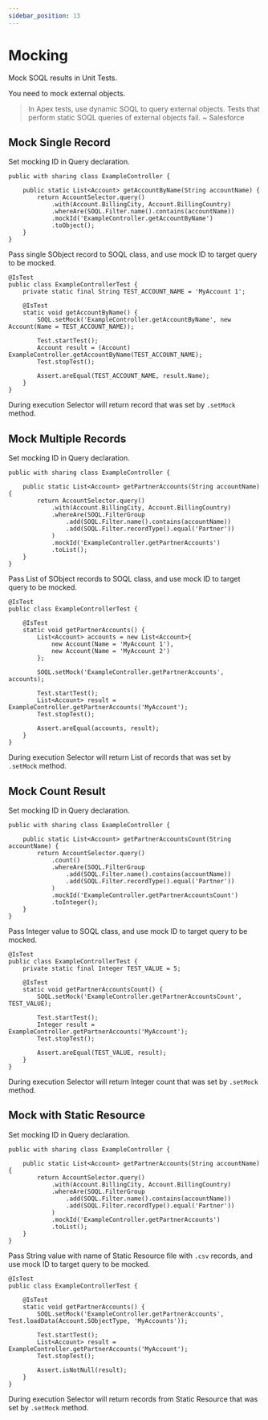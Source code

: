```yaml
---
sidebar_position: 13
---
```


# Mocking

Mock SOQL results in Unit Tests.

You need to mock external objects.

> In Apex tests, use dynamic SOQL to query external objects. Tests that perform static SOQL queries of external objects fail. ~ Salesforce

## Mock Single Record

Set mocking ID in Query declaration.

```apex
public with sharing class ExampleController {

    public static List<Account> getAccountByName(String accountName) {
        return AccountSelector.query()
            .with(Account.BillingCity, Account.BillingCountry)
            .whereAre(SOQL.Filter.name().contains(accountName))
            .mockId('ExampleController.getAccountByName')
            .toObject();
    }
}
```

Pass single SObject record to SOQL class, and use mock ID to target query to be mocked.

```apex
@IsTest
public class ExampleControllerTest {
    private static final String TEST_ACCOUNT_NAME = 'MyAccount 1';

    @IsTest
    static void getAccountByName() {
        SOQL.setMock('ExampleController.getAccountByName', new Account(Name = TEST_ACCOUNT_NAME));

        Test.startTest();
        Account result = (Account) ExampleController.getAccountByName(TEST_ACCOUNT_NAME);
        Test.stopTest();

        Assert.areEqual(TEST_ACCOUNT_NAME, result.Name);
    }
}
```

During execution Selector will return record that was set by `.setMock` method.

## Mock Multiple Records

Set mocking ID in Query declaration.

```apex
public with sharing class ExampleController {

    public static List<Account> getPartnerAccounts(String accountName) {
        return AccountSelector.query()
            .with(Account.BillingCity, Account.BillingCountry)
            .whereAre(SOQL.FilterGroup
                .add(SOQL.Filter.name().contains(accountName))
                .add(SOQL.Filter.recordType().equal('Partner'))
            )
            .mockId('ExampleController.getPartnerAccounts')
            .toList();
    }
}
```
Pass List of SObject records to SOQL class, and use mock ID to target query to be mocked.

```apex
@IsTest
public class ExampleControllerTest {

    @IsTest
    static void getPartnerAccounts() {
        List<Account> accounts = new List<Account>{
            new Account(Name = 'MyAccount 1'),
            new Account(Name = 'MyAccount 2')
        };

        SOQL.setMock('ExampleController.getPartnerAccounts', accounts);

        Test.startTest();
        List<Account> result = ExampleController.getPartnerAccounts('MyAccount');
        Test.stopTest();

        Assert.areEqual(accounts, result);
    }
}
```

During execution Selector will return List of records that was set by `.setMock` method.

## Mock Count Result

Set mocking ID in Query declaration.

```apex
public with sharing class ExampleController {

    public static List<Account> getPartnerAccountsCount(String accountName) {
        return AccountSelector.query()
            .count()
            .whereAre(SOQL.FilterGroup
                .add(SOQL.Filter.name().contains(accountName))
                .add(SOQL.Filter.recordType().equal('Partner'))
            )
            .mockId('ExampleController.getPartnerAccountsCount')
            .toInteger();
    }
}
```
Pass Integer value to SOQL class, and use mock ID to target query to be mocked.

```apex
@IsTest
public class ExampleControllerTest {
    private static final Integer TEST_VALUE = 5;

    @IsTest
    static void getPartnerAccountsCount() {
        SOQL.setMock('ExampleController.getPartnerAccountsCount', TEST_VALUE);

        Test.startTest();
        Integer result = ExampleController.getPartnerAccounts('MyAccount');
        Test.stopTest();

        Assert.areEqual(TEST_VALUE, result);
    }
}
```

During execution Selector will return Integer count that was set by `.setMock` method.

## Mock with Static Resource

Set mocking ID in Query declaration.

```apex
public with sharing class ExampleController {

    public static List<Account> getPartnerAccounts(String accountName) {
        return AccountSelector.query()
            .with(Account.BillingCity, Account.BillingCountry)
            .whereAre(SOQL.FilterGroup
                .add(SOQL.Filter.name().contains(accountName))
                .add(SOQL.Filter.recordType().equal('Partner'))
            )
            .mockId('ExampleController.getPartnerAccounts')
            .toList();
    }
}
```

Pass String value with name of Static Resource file with `.csv` records, and use mock ID to target query to be mocked.

```apex
@IsTest
public class ExampleControllerTest {

    @IsTest
    static void getPartnerAccounts() {
        SOQL.setMock('ExampleController.getPartnerAccounts', Test.loadData(Account.SObjectType, 'MyAccounts'));

        Test.startTest();
        List<Account> result = ExampleController.getPartnerAccounts('MyAccount');
        Test.stopTest();

        Assert.isNotNull(result);
    }
}
```

During execution Selector will return records from Static Resource that was set by `.setMock` method.

